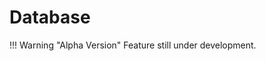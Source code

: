 # Database

!!! Warning "Alpha Version"
    Feature still under development.
<!--stackedit_data:
eyJoaXN0b3J5IjpbMjAyNDQ5MTU1NF19
-->